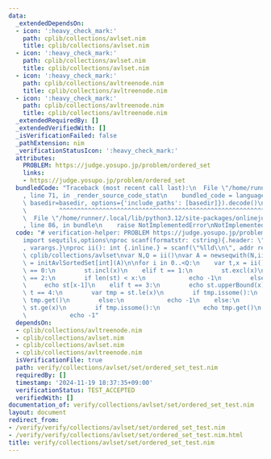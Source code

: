 ```yaml
---
data:
  _extendedDependsOn:
  - icon: ':heavy_check_mark:'
    path: cplib/collections/avlset.nim
    title: cplib/collections/avlset.nim
  - icon: ':heavy_check_mark:'
    path: cplib/collections/avlset.nim
    title: cplib/collections/avlset.nim
  - icon: ':heavy_check_mark:'
    path: cplib/collections/avltreenode.nim
    title: cplib/collections/avltreenode.nim
  - icon: ':heavy_check_mark:'
    path: cplib/collections/avltreenode.nim
    title: cplib/collections/avltreenode.nim
  _extendedRequiredBy: []
  _extendedVerifiedWith: []
  _isVerificationFailed: false
  _pathExtension: nim
  _verificationStatusIcon: ':heavy_check_mark:'
  attributes:
    PROBLEM: https://judge.yosupo.jp/problem/ordered_set
    links:
    - https://judge.yosupo.jp/problem/ordered_set
  bundledCode: "Traceback (most recent call last):\n  File \"/home/runner/.local/lib/python3.12/site-packages/onlinejudge_verify/documentation/build.py\"\
    , line 71, in _render_source_code_stat\n    bundled_code = language.bundle(stat.path,\
    \ basedir=basedir, options={'include_paths': [basedir]}).decode()\n          \
    \         ^^^^^^^^^^^^^^^^^^^^^^^^^^^^^^^^^^^^^^^^^^^^^^^^^^^^^^^^^^^^^^^^^^^^^^^^^^^^^^^^^\n\
    \  File \"/home/runner/.local/lib/python3.12/site-packages/onlinejudge_verify/languages/nim.py\"\
    , line 86, in bundle\n    raise NotImplementedError\nNotImplementedError\n"
  code: "# verification-helper: PROBLEM https://judge.yosupo.jp/problem/ordered_set\n\
    import sequtils,options\nproc scanf(formatstr: cstring){.header: \"<stdio.h>\"\
    , varargs.}\nproc ii(): int {.inline.} = scanf(\"%lld\\n\", addr result)\n\nimport\
    \ cplib/collections/avlset\nvar N,Q = ii()\nvar A = newseqwith(N,ii())\nvar st\
    \ = initAvlSortedSet[int](A)\n\nfor i in 0..<Q:\n    var t,x = ii()\n    if t\
    \ == 0:\n        st.incl(x)\n    elif t == 1:\n        st.excl(x)\n    elif t\
    \ == 2:\n        if len(st) < x:\n            echo -1\n        else:\n       \
    \     echo st[x-1]\n    elif t == 3:\n        echo st.upperBound(x)\n    elif\
    \ t == 4:\n        var tmp = st.le(x)\n        if tmp.issome():\n            echo\
    \ tmp.get()\n        else:\n            echo -1\n    else:\n        var tmp =\
    \ st.ge(x)\n        if tmp.issome():\n            echo tmp.get()\n        else:\n\
    \            echo -1"
  dependsOn:
  - cplib/collections/avltreenode.nim
  - cplib/collections/avlset.nim
  - cplib/collections/avlset.nim
  - cplib/collections/avltreenode.nim
  isVerificationFile: true
  path: verify/collections/avlset/set/ordered_set_test.nim
  requiredBy: []
  timestamp: '2024-11-19 18:37:35+09:00'
  verificationStatus: TEST_ACCEPTED
  verifiedWith: []
documentation_of: verify/collections/avlset/set/ordered_set_test.nim
layout: document
redirect_from:
- /verify/verify/collections/avlset/set/ordered_set_test.nim
- /verify/verify/collections/avlset/set/ordered_set_test.nim.html
title: verify/collections/avlset/set/ordered_set_test.nim
---
```

